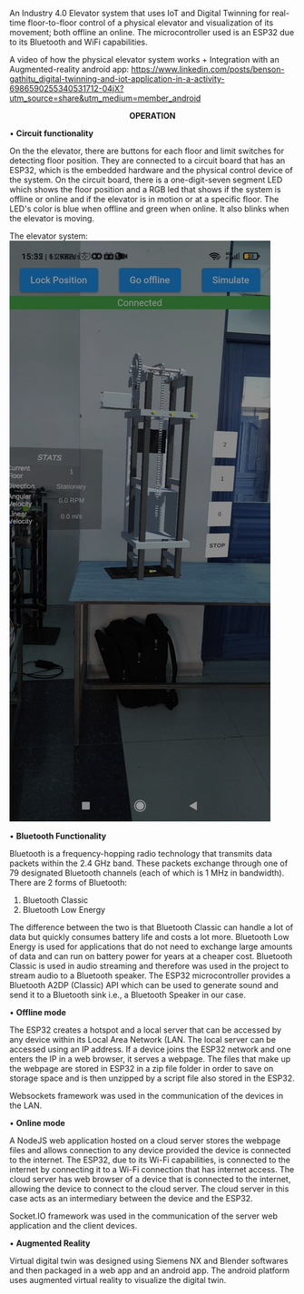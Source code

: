 An Industry 4.0 Elevator system that uses IoT and Digital Twinning for real-time floor-to-floor control of a physical elevator and visualization of its movement; both offline an online.
The microcontroller used is an ESP32 due to its Bluetooth and WiFi capabilities.

A video of how the physical elevator system works + Integration with an Augmented-reality android app:
https://www.linkedin.com/posts/benson-gathitu_digital-twinning-and-iot-application-in-a-activity-6986590255340531712-04jX?utm_source=share&utm_medium=member_android


**<p align="center"> OPERATION </p>**

• **Circuit functionality** 

On the the elevator, there are buttons for each floor and limit 
switches for detecting floor position.
They are connected to a circuit board that has an ESP32, which is the embedded hardware and the physical control device of the system.
On the circuit board, there is a
one-digit-seven segment LED which shows the 
floor position and a RGB led that shows if 
the system is offline or online and if the 
elevator is in motion or at a specific floor. The LED's color is blue when offline and green when online. It also blinks when the elevator is moving.

The elevator system:
![Circuit board](/Images/20230419_134355.jpeg)

• **Bluetooth Functionality**

Bluetooth is a frequency-hopping radio 
technology that transmits data packets 
within the 2.4 GHz band. These packets 
exchange through one of 79 designated 
Bluetooth channels (each of which is 1 MHz 
in bandwidth).
There are 2 forms of Bluetooth:
 1. Bluetooth Classic
 2. Bluetooth Low Energy

The difference between the two is that 
Bluetooth Classic can handle a lot of data 
but quickly consumes battery life and costs a 
lot more. Bluetooth Low Energy is used for 
applications that do not need to exchange 
large amounts of data and can run on battery 
power for years at a cheaper cost.
Bluetooth Classic is used in audio streaming 
and therefore was used in the project to 
stream audio to a Bluetooth speaker. The 
ESP32 microcontroller provides a Bluetooth 
A2DP (Classic) API which can be used to 
generate sound and send it to a Bluetooth 
sink i.e., a Bluetooth Speaker in our case.


• **Offline mode**

The ESP32 creates a hotspot and a local 
server that can be accessed by any device 
within its Local Area Network (LAN. The local server can be 
accessed using an IP address. If a device 
joins the ESP32 network and one enters the 
IP in a web browser, it serves a webpage. 
The files that make up the webpage are 
stored in ESP32 in a zip file folder in order 
to save on storage space and is then 
unzipped by a script file also stored in the 
ESP32. 

Websockets framework was used in the communication of the devices in the LAN.


• **Online mode**

A NodeJS web application hosted on a cloud server stores the webpage files and allows 
connection to any device provided the 
device is connected to the internet. The 
ESP32, due to its Wi-Fi capabilities, is 
connected to the internet by connecting it to 
a Wi-Fi connection that has internet access. 
The cloud server has web browser of a 
device that is connected to the internet, 
allowing the device to connect to the cloud 
server. The cloud server in this case acts as 
an intermediary between the device and the 
ESP32. 

Socket.IO framework was used in the communication of the server web application and the client devices.


• **Augmented Reality**

Virtual digital twin was designed using 
Siemens NX and Blender softwares and then 
packaged in a web app and an android app. 
The android platform uses augmented 
virtual reality to visualize the digital twin.  

